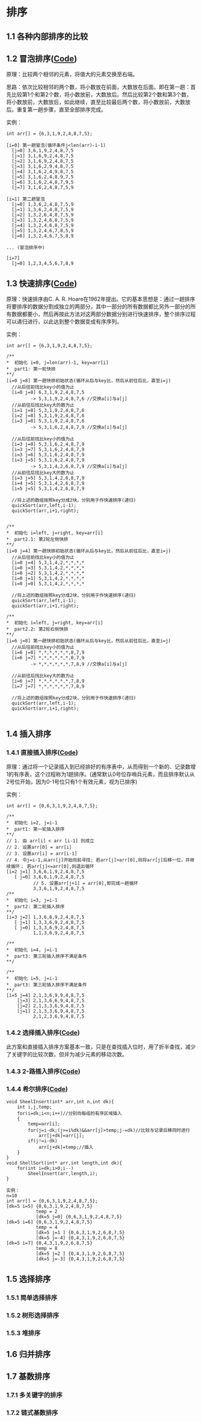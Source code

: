# 排序

## 1.1 各种内部排序的比较

## 1.2 冒泡排序([Code](./BubbleSort.cpp))

原理：比较两个相邻的元素，将值大的元素交换至右端。

思路：依次比较相邻的两个数，将小数放在前面，大数放在后面。即在第一趟：首先比较第1个和第2个数，将小数放前，大数放后。然后比较第2个数和第3个数，将小数放前，大数放后，如此继续，直至比较最后两个数，将小数放前，大数放后。重复第一趟步骤，直至全部排序完成。

实例：
```
int arr[] = {6,3,1,9,2,4,8,7,5};

[i=0] 第一趟冒泡(循环条件j<len(arr)-i-1)
  [j=0] 3,6,1,9,2,4,8,7,5
  [j=1] 3,1,6,9,2,4,8,7,5
  [j=2] 3,1,6,9,2,4,8,7,5
  [j=3] 3,1,6,2,9,4,8,7,5
  [j=4] 3,1,6,2,4,9,8,7,5
  [j=5] 3,1,6,2,4,8,9,7,5
  [j=6] 3,1,6,2,4,8,7,9,5
  [j=7] 3,1,6,2,4,8,7,5,9

[i=1] 第二趟冒泡
  [j=0] 1,3,6,2,4,8,7,5,9
  [j=1] 1,3,6,2,4,8,7,5,9
  [j=2] 1,3,2,6,4,8,7,5,9
  [j=3] 1,3,2,4,6,8,7,5,9
  [j=4] 1,3,2,4,6,8,7,5,9
  [j=5] 1,3,2,4,6,7,8,5,9
  [j=6] 1,3,2,4,6,7,5,8,9

... (冒泡排序中)

[i=7] 
  [j=0] 1,2,3,4,5,6,7,8,9
```

## 1.3 快速排序([Code](./BubbleSort.cpp))
原理：快速排序由C. A. R. Hoare在1962年提出。它的基本思想是：通过一趟排序将要排序的数据分割成独立的两部分，其中一部分的所有数据都比另外一部分的所有数据都要小，然后再按此方法对这两部分数据分别进行快速排序，整个排序过程可以递归进行，以此达到整个数据变成有序序列。

实例：
```
int arr[] = {6,3,1,9,2,4,8,7,5};

/**
*  初始化 i=0, j=len(arr)-1, key=arr[i]
*  part1: 第一轮快排
**/
[i=0 j=8] 第一趟快排初始状态(循环从后与key比，然后从前往后比，直至i=j)
  //从后往前找比key小的值为止
  [i=0 j=8] 6,3,1,9,2,4,8,7,5
         -> 5,3,1,9,2,4,8,7,6 //交换a[i]与a[j]
  //从前往后找比key大的数为止
  [i=1 j=8] 5,3,1,9,2,4,8,7,6
  [i=2 j=8] 5,3,1,9,2,4,8,7,6
  [i=3 j=8] 5,3,1,9,2,4,8,7,6
         -> 5,3,1,6,2,4,8,7,9 //交换a[i]与a[j]

  //从后往前找比key小的值为止
  [i=3 j=8] 5,3,1,6,2,4,8,7,9
  [i=3 j=7] 5,3,1,6,2,4,8,7,9
  [i=3 j=6] 5,3,1,6,2,4,8,7,9
  [i=3 j=5] 5,3,1,6,2,4,8,7,9
         -> 5,3,1,4,2,6,8,7,9 //交换a[i]与a[j]
  //从前往后找比key大的数为止 
  [i=3 j=5] 5,3,1,4,2,6,8,7,9
  [i=4 j=5] 5,3,1,4,2,6,8,7,9
  [i=5 j=5] 5,3,1,4,2,6,8,7,9
  
  //将上述的数组按照key分成2块，分别用于作快速排序(递归)
  quickSort(arr,left,i-1);
  quickSort(arr,i+1,right);


/**
*  初始化 i=left, j=right, key=arr[i]
*  part2.1: 第2轮左侧快排
**/
[i=0 j=4] 第一趟快排初始状态(循环从后与key比，然后从前往后比，直至i=j)
  //从后往前找比key小的值为止
  [i=0 j=4] 5,3,1,4,2,*,*,*,*
  [i=0 j=3] 5,3,1,4,2,*,*,*,*
  [i=0 j=2] 5,3,1,4,2,*,*,*,*
  [i=0 j=1] 5,3,1,4,2,*,*,*,*
  [i=0 j=0] 5,3,1,4,2,*,*,*,*

  //将上述的数组按照key分成2块，分别用于作快速排序(递归)
  quickSort(arr,left,i-1);
  quickSort(arr,i+1,right);

/**
*  初始化 i=left, j=right, key=arr[i]
*  part2.2: 第2轮右侧快排
**/
[i=6 j=8] 第一趟快排初始状态(循环从后与key比，然后从前往后比，直至i=j)
  //从后往前找比key小的值为止
  [i=6 j=8] *,*,*,*,*,*,8,7,9
  [i=6 j=7] *,*,*,*,*,*,8,7,9
         -> *,*,*,*,*,*,7,8,9 //交换a[i]与a[j]

  //从前往后找比key大的数为止 
  [i=6 j=7] *,*,*,*,*,*,7,8,9
  [i=7 j=7] *,*,*,*,*,*,7,8,9

  //将上述的数组按照key分成2块，分别用于作快速排序(递归)
  quickSort(arr,left,i-1);
  quickSort(arr,i+1,right);
  
```

## 1.4 插入排序

### 1.4.1 直接插入排序([Code](./InsertSort.cpp))
原理：通过将一个记录插入到已经排好的有序表中，从而得到一个新的、记录数增1的有序表，这个过程称为1趟排序。(通常默认0号位存哨兵元素，而且排序默认从2号位开始，因为0-1号位只有1个有效元素，视为已排序)

实例：
```
int arr[] = {0,6,3,1,9,2,4,8,7,5};

/**
*  初始化 i=2, j=i-1
*  part1: 第一轮插入排序
**/
// 1. 由 arr[i] < arr [i-1] 则成立
// 2. 设置arr[0] = arr[i]
// 3. 设置arr[i] = arr[i-1]
// 4. 令j=i-1,从arr[j]开始向前寻找; 若arr[j]>arr[0],则将arr[j]后移一位，并继续循环； 若arr[j]<=arr[0],则退出循环
[i=2 j=1] 3,6,6,1,9,2,4,8,7,5
   [ j=0] 3,6,6,1,9,2,4,8,7,5
          // 5. 设置arr[j+1] = arr[0],即完成一趟循环
          3,3,6,1,9,2,4,8,7,5
/**
*  初始化 i=3, j=i-1
*  part2: 第二轮插入排序
**/
[i=3 j=2] 1,3,6,6,9,2,4,8,7,5
   [ j=1] 1,3,3,6,9,2,4,8,7,5
   [ j=0] 1,3,3,6,9,2,4,8,7,5
          1,1,3,6,9,2,4,8,7,5

/**
*  初始化 i=4, j=i-1
*  part3: 第三轮插入排序不满足条件
**/

/**
*  初始化 i=5, j=i-1
*  part3: 第三轮插入排序不满足条件
**/
[i=5 j=4] 2,1,3,6,9,9,4,8,7,5
    [j=3] 2,1,3,6,6,9,4,8,7,5
    [j=2] 2,1,3,3,6,9,4,8,7,5
    [j=1] 2,1,3,3,6,9,4,8,7,5
          2,1,2,3,6,9,4,8,7,5
```

### 1.4.2 选择插入排序([Code](./InsertSort.cpp))
此方案和直接插入排序方案基本一致，只是在查找插入位时，用了折半查找，减少了关键字的比较次数，但并为减少元素的移动次数。

### 1.4.3 2-路插入排序([Code](./InsertSort.cpp))

### 1.4.4 希尔排序([Code](./ShellSort.cpp))

```
void SheelInsert(int* arr,int n,int dk){
    int i,j,temp;
    for(i=dk;i<n;i++)//分别向每组的有序区域插入
    {
        temp=arr[i];
        for(j=i-dk;(j>=i%dk)&&arr[j]>temp;j-=dk)//比较与记录后移同时进行
            arr[j+dk]=arr[j];
        if(j!=i-dk)
            arr[j+dk]=temp;//插入
    }
}
void ShellSort(int* arr,int length,int dk){
    for(int i=dk;i>0;i--)
        SheelInsert(arr,length,i);
}

实例：
n=10
int arr[] = {0,6,3,1,9,2,4,8,7,5};
[dk=5 i=5] {0,6,3,1,9,2,4,8,7,5}
           temp = 2
           [dk=5 j=0] {0,6,3,1,9,2,4,8,7,5}
[dk=5 i=6] {0,6,3,1,9,2,4,8,7,5}
           temp = 4
           [dk=5 j=1 ] {0,6,3,1,9,2,6,8,7,5}
           [dk=5 j=-4] {0,4,3,1,9,2,6,8,7,5}
[dk=5 i=7] {0,4,3,1,9,2,6,8,7,5}
           temp = 8
           [dk=5 j=2 ] {0,4,3,1,9,2,6,8,7,5}
           [dk=5 j=-3] {0,4,3,1,9,2,6,8,7,5}
```


## 1.5 选择排序
### 1.5.1 简单选择排序

### 1.5.2 树形选择排序

### 1.5.3 堆排序

## 1.6 归并排序

## 1.7 基数排序
### 1.7.1 多关键字的排序

### 1.7.2 链式基数排序

